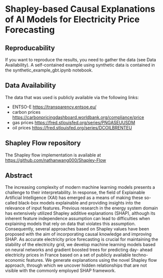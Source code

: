 # Shapley-based Causal Explanations of AI Models for Electricity Price Forecasting

## Reproducability
If you want to reproduce the results, you need to gather the data (see Data Availability).
A self-contained example using synthetic data is contained in the synthetic_example_gbt.ipynb notebook.

## Data Availability
The data that was used is publicly available via the following links:
- ENTSO-E https://transparency.entsoe.eu/
- carbon prices https://carbonpricingdashboard.worldbank.org/compliance/price
- gas prices https://fred.stlouisfed.org/series/PNGASEUUSDM
- oil prices https://fred.stlouisfed.org/series/DCOILBRENTEU

## Shapley Flow repository
The Shapley flow implementation is available at https://github.com/nathanwang000/Shapley-Flow

## Abstract
The increasing complexity of modern machine learning models presents
a challenge to their interpretability. In response, the field of Explainable
Artificial Intelligence (XAI) has emerged as a means of making these
so-called black-box models explainable and providing insights into the
relevance of input features. Previous research in the energy system domain
has extensively utilized Shapley additive explanations (SHAP), although
its inherent feature independence assumption can lead to difficulties
when explaining models that rely on data that violates this assumption.
Consequently, several approaches based on Shapley values have been
proposed with the aim of incorporating causal knowledge and improving
SHAP. As accurate electricity price forecasting is crucial for maintaining
the stability of the electricity grid, we develop machine learning models
based on neural networks and gradient boosted trees for predicting day-
ahead electricity prices in France based on a set of publicly available
techno-economic features. We generate explanations using the novel
Shapley flow approach, through which we uncover hidden relationships
that are not visible with the commonly employed SHAP framework.
